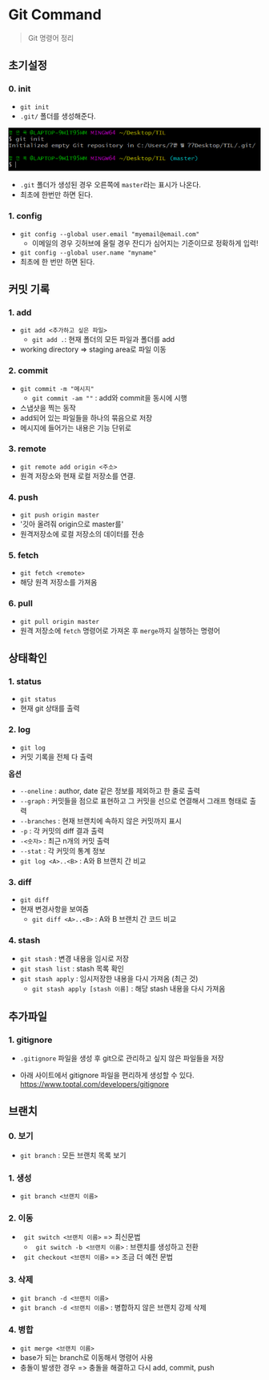 # Git Command

> Git 명령어 정리

## 초기설정

### 0. init

- `git init`
- `.git/` 폴더를 생성해준다.

![init](init.PNG)
- `.git` 폴더가 생성된 경우 오른쪽에 `master`라는 표시가 나온다.
- 최초에 한번만 하면 된다.

### 1. config

- `git config --global user.email "myemail@email.com"`
  - 이메일의 경우 깃허브에 올릴 경우 잔디가 심어지는 기준이므로 정확하게 입력!
- `git config --global user.name "myname"`
- 최초에 한 번만 하면 된다.



## 커밋 기록

### 1. add

- `git add <추가하고 싶은 파일>`
  - `git add .`: 현재 폴더의 모든 파일과 폴더를 add
- working directory => staging area로 파일 이동

### 2. commit

- `git commit -m "메시지"`
  - `git commit -am ""` : add와 commit을 동시에 시행
- 스냅샷을 찍는 동작
- add되어 있는 파일들을 하나의 묶음으로 저장
- 메시지에 들어가는 내용은 기능 단위로

### 3. remote

- `git remote add origin <주소>`
- 원격 저장소와 현재 로컬 저장소를 연결.

### 4. push

- `git push origin master`
- '깃아 올려줘 origin으로 master를'
- 원격저장소에 로컬 저장소의 데이터를 전송

### 5. fetch

- `git fetch <remote>`
- 해당 원격 저장소를 가져옴

### 6. pull

- `git pull origin master`
- 원격 저장소에 `fetch` 명령어로 가져온 후 `merge`까지 실행하는 명령어

## 상태확인

### 1. status

- `git status`
- 현재 git 상태를 출력

### 2. log

- `git log`
- 커밋 기록을 전체 다 출력

**옵션**

  - `--oneline` : author, date 같은 정보를 제외하고 한 줄로 출력
  - `--graph` : 커밋들을 점으로 표현하고 그 커밋을 선으로 연결해서 그래프 형태로 출력
  - `--branches` : 현재 브랜치에 속하지 않은 커밋까지 표시
  - `-p` : 각 커밋의 diff 결과 출력
  - `-<숫자>` : 최근 n개의 커밋 출력
  - `--stat` : 각 커밋의 통계 정보
  - `git log <A>..<B>` : A와 B 브랜치 간 비교
### 3. diff

- `git diff`
- 현재 변경사항을 보여줌
  - `git diff <A>..<B>` : A와 B 브랜치 간 코드 비교

### 4. stash

- `git stash` : 변경 내용을 임시로 저장
- `git stash list` : stash 목록 확인
- `git stash apply` : 임시저장한 내용을 다시 가져옴 (최근 것)
  - `git stash apply [stash 이름]` : 해당 stash 내용을 다시 가져옴

## 추가파일

### 1. gitignore

- `.gitignore` 파일을 생성 후 git으로 관리하고 싶지 않은 파일들을 저장

- 아래 사이트에서 gitignore 파일을 편리하게 생성할 수 있다.
  https://www.toptal.com/developers/gitignore


## 브랜치

### 0. 보기

- `git branch` : 모든 브랜치 목록 보기

### 1. 생성

- `git branch <브랜치 이름>`

### 2. 이동

- ` git switch <브랜치 이름>` => 최신문법
  - ` git switch -b <브랜치 이름>` : 브랜치를 생성하고 전환
- ` git checkout <브랜치 이름>` => 조금 더 예전 문법

### 3. 삭제

- `git branch -d <브랜치 이름>`
- `git branch -d <브랜치 이름>` : 병합하지 않은 브랜치 강제 삭제

### 4. 병합

- `git merge <브랜치 이름>`
- base가 되는 branch로 이동해서 명령어 사용
- 충돌이 발생한 경우 => 충돌을 해결하고 다시 add, commit, push 